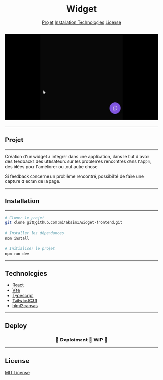 <h1 align="center">Widget</h1>

<p align="center">
    <a href="#projet">Projet</a>
    <a href="#installation">Installation</I>
    <a href="#technologies">Technologies</a>
    <a href="#license">License</a>
</p>

<h2 align="center">
    <img src="src/assets/widget.gif">
</h2>

***

## Projet

***

Création d'un widget à intégrer dans une application, dans le but d'avoir des feedbacks des utilisateurs sur les problèmes rencontrés dans l'appli, des idées pour l'améliorer ou tout autre chose.

Si feedback concerne un problème rencontré, possibilité de faire une capture d'écran de la page.


***

## Installation

***

```sh
# Cloner le projet
git clone git@github.com:mitaksim1/widget-frontend.git

# Installer les dépendances
npm install

# Initialiser le projet
npm run dev
```

***

## Technologies 

- [React](https://reactjs.org/)
- [Vite](https://vitejs.dev/)
- [Typescript](https://www.typescriptlang.org/)
- [TailwindCSS](https://tailwindcss.com/)
- [html2canvas](https://html2canvas.hertzen.com/)

***

## Deploy 

<h3 align="center"> 
	🚧  Déploiment 🚀 WIP  🚧
</h3>

***

## License
[MIT License](https://opensource.org/licenses/MIT)
